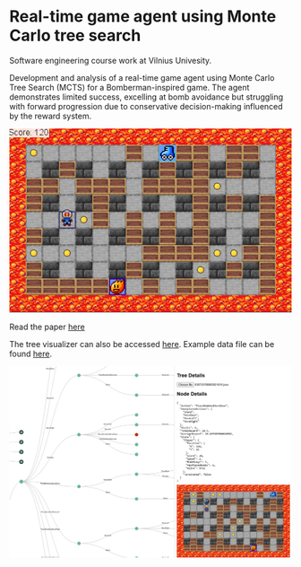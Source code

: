 # Real-time game agent using Monte Carlo tree search

Software engineering course work at Vilnius Univesity.

Development and analysis of a real-time game agent using Monte Carlo Tree Search (MCTS) for a Bomberman-inspired game. The agent demonstrates limited success, excelling at bomb avoidance but struggling with forward progression due to conservative decision-making influenced by the reward system.

![Example gameplay](./example.gif)

Read the paper [here](./paper.pdf)

The tree visualizer can also be accessed [here](https://benasb.github.io/vu-kursinis). Example data file can be found [here](./visualizer/testdata.json).

![Screenshot of the tree visualizer](./visualizer.png)
